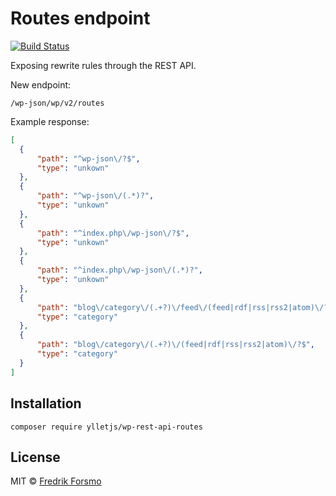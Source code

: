 # Routes endpoint

[![Build Status](https://travis-ci.org/ylletjs/wp-rest-api-routes.svg?branch=master)](https://travis-ci.org/ylletjs/wp-rest-api-routes)

Exposing rewrite rules through the REST API.

New endpoint:

```
/wp-json/wp/v2/routes
```

Example response:

```json
[
  {
	  "path": "^wp-json\/?$",
	  "type": "unkown"
  },
  {
	  "path": "^wp-json\/(.*)?",
	  "type": "unkown"
  },
  {
	  "path": "^index.php\/wp-json\/?$",
	  "type": "unkown"
  },
  {
	  "path": "^index.php\/wp-json\/(.*)?",
	  "type": "unkown"
  },
  {
	  "path": "blog\/category\/(.+?)\/feed\/(feed|rdf|rss|rss2|atom)\/?$",
	  "type": "category"
  },
  {
	  "path": "blog\/category\/(.+?)\/(feed|rdf|rss|rss2|atom)\/?$",
	  "type": "category"
  }
]
```

## Installation

```
composer require ylletjs/wp-rest-api-routes
```

## License

MIT © [Fredrik Forsmo](https://github.com/frozzare)
